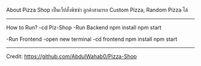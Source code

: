 About Pizza Shop
เป็นเว็ปสั่งพิซซ่า ลูกค้าสามารถ Custom Pizza, Random Pizza ได้

-----------------------------------------------------------
How to Run?
-cd Piz-Shop
-Run Backend
  npm install
  npm start
  
-Run Frontend
-open new terminal
-cd frontend
  npm install
  npm start
  
-----------------------------------------------------------
Credit: https://github.com/AbdulWahab0/Pizza-Shop
